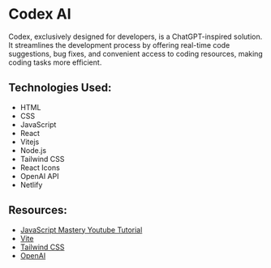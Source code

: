 # Codex AI

Codex, exclusively designed for developers, is a ChatGPT-inspired solution. It streamlines the development process by offering real-time code suggestions, bug fixes, and convenient access to coding resources, making coding tasks more efficient.

## Technologies Used:
- HTML
- CSS
- JavaScript
- React
- Vitejs
- Node.js
- Tailwind CSS
- React Icons
- OpenAI API
- Netlify

## Resources:
- [JavaScript Mastery Youtube Tutorial](https://www.youtube.com/watch?v=2FeymQoKvrk) 
- [Vite](https://vitejs.dev/guide/) 
- [Tailwind CSS](https://tailwindcss.com/docs/installation/using-postcss)
- [OpenAI](https://platform.openai.com/)